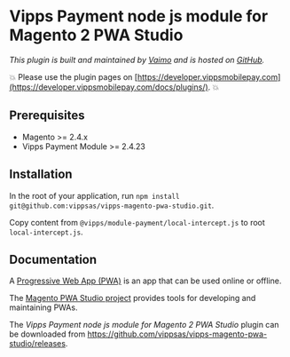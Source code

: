 <!-- START_METADATA
---
title: Vipps Payment node js module for Magento 2 PWA Studio
sidebar_label: Payment node js module for Magento 2 PWA Studio
sidebar_position: 1
hide_table_of_contents: true
pagination_next: null
pagination_prev: null
---
END_METADATA -->

# Vipps Payment node js module for Magento 2 PWA Studio

*This plugin is built and maintained by [Vaimo](https://www.vaimo.com/) and is hosted on [GitHub](https://github.com/vippsas/vipps-magento-pwa-studio).*

<!-- START_COMMENT -->
💥 Please use the plugin pages on [https://developer.vippsmobilepay.com](https://developer.vippsmobilepay.com/docs/plugins/). 💥
<!-- END_COMMENT -->

## Prerequisites

* Magento >= 2.4.x
* Vipps Payment Module >= 2.4.23

## Installation

In the root of your application, run `npm install git@github.com:vippsas/vipps-magento-pwa-studio.git`.

Copy content from `@vipps/module-payment/local-intercept.js` to root `local-intercept.js`.

## Documentation

A [Progressive Web App (PWA)](https://devdocs.magento.com/guides/v2.4/pwa/) is an app that can be used online or offline.

The [Magento PWA Studio project](https://developer.adobe.com/commerce/pwa-studio/) provides tools for developing and maintaining PWAs.

The *Vipps Payment node js module for Magento 2 PWA Studio* plugin can be downloaded from <https://github.com/vippsas/vipps-magento-pwa-studio/releases>.
